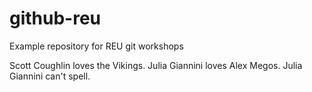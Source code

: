 # github-reu
Example repository for REU git workshops

Scott Coughlin loves the Vikings.
Julia Giannini loves Alex Megos.
Julia Giannini can't spell. 
